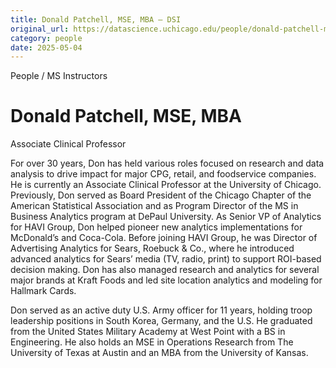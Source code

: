 ```yaml
---
title: Donald Patchell, MSE, MBA – DSI
original_url: https://datascience.uchicago.edu/people/donald-patchell-mse-mba
category: people
date: 2025-05-04
---
```


People / MS Instructors

# Donald Patchell, MSE, MBA

Associate Clinical Professor

For over 30 years, Don has held various roles focused on research and data analysis to drive impact for major CPG, retail, and foodservice companies. He is currently an Associate Clinical Professor at the University of Chicago. Previously, Don served as Board President of the Chicago Chapter of the American Statistical Association and as Program Director of the MS in Business Analytics program at DePaul University. As Senior VP of Analytics for HAVI Group, Don helped pioneer new analytics implementations for McDonald’s and Coca-Cola. Before joining HAVI Group, he was Director of Advertising Analytics for Sears, Roebuck & Co., where he introduced advanced analytics for Sears’ media (TV, radio, print) to support ROI-based decision making. Don has also managed research and analytics for several major brands at Kraft Foods and led site location analytics and modeling for Hallmark Cards.

Don served as an active duty U.S. Army officer for 11 years, holding troop leadership positions in South Korea, Germany, and the U.S. He graduated from the United States Military Academy at West Point with a BS in Engineering. He also holds an MSE in Operations Research from The University of Texas at Austin and an MBA from the University of Kansas.